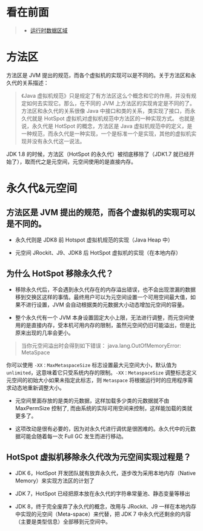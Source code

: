 看在前面
====

> * <a href="https://review-notes.top/language/java-jvm/%E8%BF%90%E8%A1%8C%E6%97%B6%E5%86%85%E5%AD%98%E6%95%B0%E6%8D%AE%E5%8C%BA%E5%9F%9F.html#%E6%96%B9%E6%B3%95%E5%8C%BA">运行时数据区域</a>

方法区
====

方法区是 JVM 提出的规范，而各个虚拟机的实现可以是不同的。关于方法区和永久代的关系描述：

> 《Java 虚拟机规范》只是规定了有方法区这么个概念和它的作用，并没有规定如何去实现它。那么，在不同的 JVM 上方法区的实现肯定是不同的了。 方法区和永久代的关系很像 Java 中接口和类的关系，类实现了接口，而永久代就是 HotSpot 虚拟机对虚拟机规范中方法区的一种实现方式。 也就是说，永久代是 HotSpot 的概念，方法区是 Java 虚拟机规范中的定义，是一种规范，而永久代是一种实现，一个是标准一个是实现，其他的虚拟机实现并没有永久代这一说法。

JDK 1.8 的时候，方法区（HotSpot 的永久代）被彻底移除了（JDK1.7 就已经开始了），取而代之是元空间，元空间使用的是直接内存。

永久代&元空间
====

方法区是 JVM 提出的规范，而各个虚拟机的实现可以是不同的。
------

* 永久代则是 JDK8 前 Hotspot 虚拟机规范的实现（Java Heap 中）

* 元空间 JRockit、J9、JDK8 后 HotSpot 虚拟机的实现（在本地内存）

为什么 HotSpot 移除永久代？
------

* 移除永久代后，不会遇到永久代存在的内存溢出错误，也不会出现泄漏的数据移到交换区这样的事情。最终用户可以为元空间设置一个可用空间最大值，如果不进行设置，JVM 会自动根据类的元数据大小动态增加元空间的容量。

* 整个永久代有一个 JVM 本身设置固定大小上限，无法进行调整，而元空间使用的是直接内存，受本机可用内存的限制，虽然元空间仍旧可能溢出，但是比原来出现的几率会更小。

> 当你元空间溢出时会得到如下错误： java.lang.OutOfMemoryError: MetaSpace

你可以使用 ```-XX：MaxMetaspaceSize``` 标志设置最大元空间大小，默认值为 ```unlimited```，这意味着它只受系统内存的限制。```-XX：MetaspaceSize``` 调整标志定义元空间的初始大小如果未指定此标志，则 ```Metaspace``` 将根据运行时的应用程序需求动态地重新调整大小。

* 元空间里面存放的是类的元数据，这样加载多少类的元数据就不由 MaxPermSize 控制了, 而由系统的实际可用空间来控制，这样能加载的类就更多了。

* 这项改动是很有必要的，因为对永久代进行调优是很困难的。永久代中的元数据可能会随着每一次 Full GC 发生而进行移动。

HotSpot 虚拟机移除永久代改为元空间实现过程是？
------

* JDK 6，HotSpot 开发团队就有放弃永久代，逐步改为采用本地内存（Native Memory）来实现方法区的计划了

* JDK 7，HotSpot 已经把原本放在永久代的字符串常量池、静态变量等移出

* JDK 8，终于完全废弃了永久代的概念，改用与 JRockit、J9 一样在本地内存中实现的元空间（Meta-space）来代替，把 JDK 7 中永久代还剩余的内容（主要是类型信息）全部移到元空间中。




